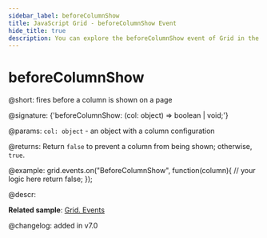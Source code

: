 ```yaml
---
sidebar_label: beforeColumnShow
title: JavaScript Grid - beforeColumnShow Event 
hide_title: true
description: You can explore the beforeColumnShow event of Grid in the documentation of the DHTMLX JavaScript UI library. Browse developer guides and API reference, try out code examples and live demos, and download a free 30-day evaluation version of DHTMLX Suite 7.
---
```

 
# beforeColumnShow

@short: fires before a column is shown on a page

@signature: {'beforeColumnShow: (col: object) => boolean | void;'}

@params:
`col: object` - an object with a column configuration

@returns:
Return `false` to prevent a column from being shown; otherwise, `true`.

@example:
grid.events.on("BeforeColumnShow", function(column){
    // your logic here
    return false;
});

@descr:

**Related sample**: [Grid. Events](https://snippet.dhtmlx.com/9zeyp4ds)

@changelog: added in v7.0
